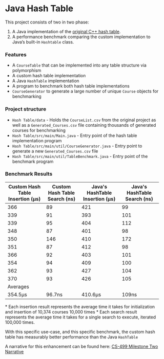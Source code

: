 # Java Hash Table
This project consists of two in two phase:
1. A Java implementation of the [original C++ hash table](https://github.com/johnathanki/johnathanki.github.io/blob/main/Artifact_1/original/).
2. A performance benchmark comparing the custom implementation to Java’s built-in `Hashtable` class.


### Features
- A `CourseTable` that can be implemented into any table structure via polymorphism
- A custom hash table implementation
- A Java `HashTable` implementation
- A program to benchmark both hash table implementations
- `CourseGenerator` to generate a large number of unique `Course` objects for benchmarking


### Project structure
- `Hash Table/data` - Holds the `CourseList.csv` from the original project as well as a `Generated_Courses.csv` file containing thousands of generated courses for benchmarking
- `Hash Table/src/main/Main.java` - Entry point of the hash table implementation program
- `Hash Table/src/main/util/CourseGenerator.java` - Entry point to generate a new `Generated_Courses.csv` file
- `Hash Table/src/main/util/TableBenchmark.java` - Entry point of the benchmark program


### Benchmark Results
| Custom Hash Table Insertion (μs) | Custom Hash Table Search (ns) | Java's HashTable Insertion (μs) | Java's HashTable Search (ns) |
| --- | --- | --- | --- |
| 366 | 89 | 421 | 99 |
| 339 | 91 | 393 | 101 |
| 339 | 95 | 404 | 112 |
| 348 | 87 | 401 | 98 |
| 350 | 146 | 410 | 172 |
| 351 | 87 | 412 | 98 |
| 366 | 92 | 403 | 101 |
| 354 | 94 | 409 | 100 |
| 362 | 93 | 427 | 104 |
| 370 | 93 | 426 | 105 |
| Averages |   |   |   |			
| 354.5μs | 96.7ns | 410.6μs | 109ns |
\* Each insertion result represents the average time it takes for initialization and insertion of 10,374 courses 10,000 times
\* Each search result represents the average time it takes for a single search to execute, iterated 100,000 times.

With this specific use-case, and this specific benchmark, the custom hash table has measurably better performance than the Java `HashTable`


A narrative for this enhancement can be found here: [CS-499 Milestone Two Narrative](https://github.com/johnathanki/johnathanki.github.io/blob/main/Artifact_1/CS-499%20Milestone%20Two%20Narrative.docx)